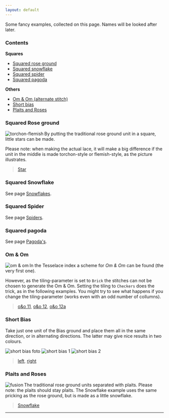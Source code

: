 ```yaml
---
layout: default
---
```


Some fancy examples, collected on this page. Names will be looked after later.    

### Contents

**Squares**
* [Squared rose ground](#squared-rose-ground)
* [Squared snowflake](#squared-snowflake)
* [Squared spider](#squared-spider)
* [Squared pagoda](#squared-pagoda)



**Others**
* [Om & Om (alternate stitch)](#om--om)
* [Short bias](#short-bias)
* [Plaits and Roses](#plaits-and-roses)



### Squared Rose ground

<img alt="torchon-flemish" align="left" src="images_wt/gf-tor-vl.png"/>

By putting the traditional rose ground unit in a square, little stars can be made.

Please note: when making the actual lace, it will make a big difference if the unit in the middle is made torchon-style or flemish-style, as the picture illustrates.



> [Star][G-0112]




### Squared Snowflake

See page [Snowflakes](Snowflakes/#squared-snowflake).




### Squared Spider

See page [Spiders](Spiders#spiders-in-a-square).




### Squared pagoda

See page [Pagoda's](Pagoda's-or-Triangular-grounds#pagoda-in-a-square). 




### Om & Om

<img alt="om & om" align="left" src="images_wt/gf-oeno-11.png"/>

In the Tesselace index a scheme for <i>Om & Om</i> can be found (the very first one).

However, as the tiling-parameter is set to `Brick` the stitches can not be chosen to generate the Om & Om. Setting the tiling to `Checkers` does the trick, as in the following examples. You might try to see what happens if you change the tiling-parameter (works even with an odd number of collumns).

     
> [o&o 11][oo-11], [o&o 12][oo-12], [o&o 12a][oo-12a]




### Short Bias

Take just one unit of the Bias ground and place them all in the same direction, or in alternating directions. The latter may give nice results in two colours.

![short bias foto][foto-0228-OGy] ![short bias 1][pic-0228-OG] ![short bias 2][pic-0228-OGy]

> [left][G-0228-OG], [right][G-0228-OGy]




### Plaits and Roses

<img alt="fusion" align="left" src="images_wt/gf-fusion.png"/>
The traditional rose ground units separated with plaits. Please note: the plaits should stay plaits. The Snowflake example uses the same pricking as the rose ground, but is made as a little snowflake.

> [Snowflake][G-0342]  

---


[pic-tor-flem]: images_wt/gf-tor-vl.png
[pic-fusion]: images_wt/gf-fusion.png
[pic-0306-OIv]: images_wt/gf%200301%20wt.png
[pic-0228-OG]: images_wt/gf%200228-OG.png
[pic-0228-OGy]: images_wt/gf%200228%20OGy.png
[pic-oeno]: images_wt/gf-oeno-11.png

[foto-0228-OGy]: photos/gf-0228-foto.jpg

[G-0112]: https://d-bl.github.io/GroundForge/index.html?m=586-21%0A-48317%0A5-4-7-%0A%3Bbricks%3B16%3B16%3B0%3B0&s1=ctctt%20E3%3Dc%20A3%3Dc%20E2%3Dctt%20A2%3Dctt%20A1%3Dctcl%20E1%3Dctcr%20F2%3Dctct%20F3%3Dctct
[G-0342]: https://d-bl.github.io/GroundForge/index.html?m=--B-C---%0A-E-5-O-K%0A5-----5-%0A-------5%3Bbricks%3B24%3B24%3B0%3B0&s1=ct%20H4%3Dctctctctc%20D4%3Dctctctctc%20B2%3Dctct%20A3%3Dcr%20C3%3Dcl%20B4%3Dc
[G-0306]: https://d-bl.github.io/GroundForge/index.html?m=5--5--%0A-C632B%0A566-22%3Bbricks%3B16%3B16%3B0%3B0&s1=ctctt%20E1%3Dct%20A1%3Dct%20F2%3Dct%20B3%3Dctl%20D3%3Dctr%20F3%3Dctct
[G-0228-OG]: https://d-bl.github.io/GroundForge/index.html?m=86-5%0A4-5-%3Bbricks%3B16%3B16%3B0%3B0&s1=ctc%20C1%3Dtct
[G-0228-OGy]: https://d-bl.github.io/GroundForge/index.html?m=15-2%0A7-5-%0A-586%0A5-4-%3Bchecker%3B16%3B16%3B0%3B0&s1=ctc%20A3%3Dtct%20C1%3Dtct

[oo-11]: https://d-bl.github.io/GroundForge/index.html?m=88%0A11%3Bchecker%3B24%3B24%3B0%3B0&s1=ct%20A1%3Dctct%20B2%3Dctct
[oo-12a]: https://d-bl.github.io/GroundForge/index.html?m=888%0A111%3Bchecker%3B24%3B24%3B0%3B0&s1=ctct%20A1%3Dct%20C1%3Dct
[oo-12]: https://d-bl.github.io/GroundForge/index.html?m=888%0A111%0A888%0A111%0A888%0A111%3Bchecker%3B24%3B24%3B0%3B0&s1=ct%20A1%3Dctct%20B2%3Dctct%20C3%3Dctct%20A4%3Dctct%20B5%3Dctct%20C6%3Dctct

